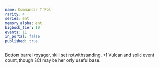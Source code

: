 ```yaml
---
name: Commander T'Pol
rarity: 4
series: ent
memory_alpha: ent
bigbook_tier: 10
events: 11
in_portal: false
published: true
---
```


Bottom barrel voyager, skill set notwithstanding. +1 Vulcan and solid event count, though SCI may be her only useful base.
